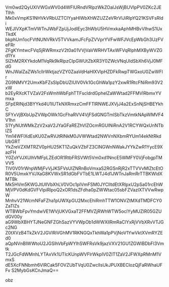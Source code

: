 Vm0wd2QyUXlVWGxWV0d4WFlURndVRlpzWkZOalJsWjBUVlpPV0ZKc2JETlhh
Mk0xVmpKS1NHVkVRbUZTClYyaHlWbXhWZUZZeVRrVlJiRlpYQ21KSVFsRldi
WEJIVXpKTmVWTnJWbFZpUjJodlEyc3hWbU5HVmxkaAphMHBvVlhwS1UxTkdX
bkphUm1ocFVtNUNVRkV5TVVkamJFcFpZVVprYVFwWFJVcEpWbGh3UzFVeFRr
ZFgKYmtwcFVqSjRWRmxzV2t0a01VVjVaVWRHVTAxWFVqRlphMXByWVZGd1Yx
SlZhM2RXYkdoM1VqRk9kRlpzClpGWUtZbXR3Y0ZWcVNqUldSbXh6VjJ0MFdG
WnJWalZaZWs1cllrWktjazVZY0ZaaVdHaHlXVlpHZDFkRwpTWGxoU0ZwWFlr
ZG9NMVY2UmxKbFZsSlpDbUZIUlV0Vk1GcGhWa1pzY2xwR1RtcFNiRm93V2xW
b2EyRXcKTVZaV2FsWmhWbFphTTFscldrdGphelZaWWtad2FFMVlRbmxYVmxa
SFpERlNjd3BYYkd4U1lUTkNXRmxzCmFFTlRNWEJXVjJ4a2ExSnNjSHBEYkhC
SFYxVjBXbUpZVWpOWk1GcFhaRVV4VjFSdGNGTmlSbTkzVmtkNApWMVF4V1hn
S1YyNUtWMkZzV2xaV2JYaGFaREZhVlZOcmRGUlNiRnA2V1RCYWQxUnNTblZS
Ym14WFlXdEsKU0ZwRVJtRlNkM0JVWWtad2NWVnNXbmRYUm14ekNtRkdUbGRT
YkZreVZXMTRZV0pHU25KT1ZuQkVZbFZ3ClNGWnNWakJYYkZwR1YycE9XazFH
Y0ZoYVJXUlhVMFpLZEdOR1RtbFRSVWt5Vm0xd1NncE5WMFY0VjFobgpTMVV5
TlV0V01rWnpWMjFvVjJKSFVsUlZNRnBoVmxaS2RGSnRjR2xTTVVvMlZtcEtO
R0V5UmxkYVJXaG8KVWxSR1dGbFVTbE1LWTJ4d1JWTnJaRmRrTTBKWldXMTBk
Mk5HVm5KWGJtUllVbXhLV0VOc1pIVmFSM0JYClltdEtXRlpxU2pSa01rcEhW
MjVPV0dKdGVFVlpiRlpoQ2xOR1dsZFdha0pZWWtac05sbFZVazlXTVVwRwpW
MnhvV21WcmNFaFZha1pUWXpGU2MxcEhiRmhTTW1ONVZtMXdTMDFCY0ZaTlZs
WTBWbFpvYmdwVE1WVjUKVGxaT2FFMVZjRWhWTW5oclYyMUZlR05GZUdGV00y
aG9WbXBHYTJNeGNFZGhSazVYVWpOb1dWWXllRmRaClYxRjVVbXRvVTJGc2NG
Z0tXVzB4TkZkV2JGVlRiVGhMV1RKNGQxTkhWa1pPVjNoV1YwVktXVmRYZEd0
aQpNVnBIWWtoU2JGSlhVbFpWYlhSWFRsVk9jazVXV21GU1ZGWlBDbFl3Vmtk
T2JGcFdWMnhLYTAxVk1UTlcKUnpWVFlrWkplV0ZIT1ZaV2JFWXpRMnM1VmxS
dE5XcFNNbmh6VlRCak5FOVZUbTVqU0ZwcllsUkJPUXBEClozQjFaRWhaUFFv
S2MybGsKCnJmaQ==

obz